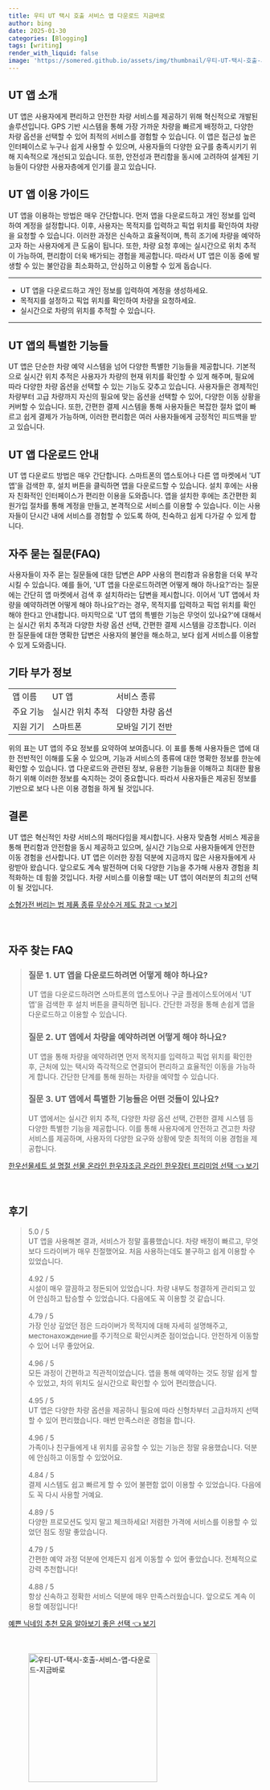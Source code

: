 ```yaml
---
title: 우티 UT 택시 호출 서비스 앱 다운로드 지금바로
author: bing
date: 2025-01-30
categories: [Blogging]
tags: [writing]
render_with_liquid: false
image: 'https://somered.github.io/assets/img/thumbnail/우티-UT-택시-호출-서비스-앱-다운로드-지금바로.webp'
---
```



<h2 id='UT_앱_소개'>UT 앱 소개</h2>

<p>UT 앱은 사용자에게 편리하고 안전한 차량 서비스를 제공하기 위해 혁신적으로 개발된 솔루션입니다. GPS 기반 시스템을 통해 가장 가까운 차량을 빠르게 배정하고, 다양한 차량 옵션을 선택할 수 있어 최적의 서비스를 경험할 수 있습니다. 이 앱은 접근성 높은 인터페이스로 누구나 쉽게 사용할 수 있으며, 사용자들의 다양한 요구를 충족시키기 위해 지속적으로 개선되고 있습니다. 또한, 안전성과 편리함을 동시에 고려하여 설계된 기능들이 다양한 사용자층에게 인기를 끌고 있습니다.</p>

<h2 id='이용_가이드'>UT 앱 이용 가이드</h2>

<p>UT 앱을 이용하는 방법은 매우 간단합니다. 먼저 앱을 다운로드하고 개인 정보를 입력하여 계정을 설정합니다. 이후, 사용자는 목적지를 입력하고 픽업 위치를 확인하여 차량을 요청할 수 있습니다. 이러한 과정은 신속하고 효율적이며, 특히 조기에 차량을 예약하고자 하는 사용자에게 큰 도움이 됩니다. 또한, 차량 요청 후에는 실시간으로 위치 추적이 가능하여, 편리함이 더욱 배가되는 경험을 제공합니다. 따라서 UT 앱은 이동 중에 발생할 수 있는 불안감을 최소화하고, 안심하고 이용할 수 있게 돕습니다.</p>

<hr />

<ul>
    <li>UT 앱을 다운로드하고 개인 정보를 입력하여 계정을 생성하세요.</li>
    <li>목적지를 설정하고 픽업 위치를 확인하여 차량을 요청하세요.</li>
    <li>실시간으로 차량의 위치를 추적할 수 있습니다.</li>
</ul>

<hr />

<h2 id='특별한_기능들'>UT 앱의 특별한 기능들</h2>

<p>UT 앱은 단순한 차량 예약 시스템을 넘어 다양한 특별한 기능들을 제공합니다. 기본적으로 실시간 위치 추적은 사용자가 차량의 현재 위치를 확인할 수 있게 해주며, 필요에 따라 다양한 차량 옵션을 선택할 수 있는 기능도 갖추고 있습니다. 사용자들은 경제적인 차량부터 고급 차량까지 자신의 필요에 맞는 옵션을 선택할 수 있어, 다양한 이동 상황을 커버할 수 있습니다. 또한, 간편한 결제 시스템을 통해 사용자들은 복잡한 절차 없이 빠르고 쉽게 결제가 가능하며, 이러한 편리함은 여러 사용자들에게 긍정적인 피드백을 받고 있습니다.</p>

<h2 id='다운로드_안내'>UT 앱 다운로드 안내</h2>

<p>UT 앱 다운로드 방법은 매우 간단합니다. 스마트폰의 앱스토어나 다른 앱 마켓에서 'UT 앱'을 검색한 후, 설치 버튼을 클릭하면 앱을 다운로드할 수 있습니다. 설치 후에는 사용자 친화적인 인터페이스가 편리한 이용을 도와줍니다. 앱을 설치한 후에는 초간편한 회원가입 절차를 통해 계정을 만들고, 본격적으로 서비스를 이용할 수 있습니다. 이는 사용자들이 단시간 내에 서비스를 경험할 수 있도록 하여, 친숙하고 쉽게 다가갈 수 있게 합니다.</p>

<h2 id='FAQ'>자주 묻는 질문(FAQ)</h2>

<p>사용자들이 자주 묻는 질문들에 대한 답변은 APP 사용의 편리함과 유용함을 더욱 부각시킬 수 있습니다. 예를 들어, 'UT 앱을 다운로드하려면 어떻게 해야 하나요?'라는 질문에는 간단히 앱 마켓에서 검색 후 설치하라는 답변을 제시합니다. 이어서 'UT 앱에서 차량을 예약하려면 어떻게 해야 하나요?'라는 경우, 목적지를 입력하고 픽업 위치를 확인해야 한다고 안내합니다. 마지막으로 'UT 앱의 특별한 기능은 무엇이 있나요?'에 대해서는 실시간 위치 추적과 다양한 차량 옵션 선택, 간편한 결제 시스템을 강조합니다. 이러한 질문들에 대한 명확한 답변은 사용자의 불안을 해소하고, 보다 쉽게 서비스를 이용할 수 있게 도와줍니다.</p>

<h2 id='기타_부가정보'>기타 부가 정보</h2>

<table>
    <tr>
        <td>앱 이름</td>
        <td>UT 앱</td>
        <td>서비스 종류</td>
    </tr>
    <tr>
        <td>주요 기능</td>
        <td>실시간 위치 추적</td>
        <td>다양한 차량 옵션</td>
    </tr>
    <tr>
        <td>지원 기기</td>
        <td>스마트폰</td>
        <td>모바일 기기 전반</td>
    </tr>
</table>

<p>위의 표는 UT 앱의 주요 정보를 요약하여 보여줍니다. 이 표를 통해 사용자들은 앱에 대한 전반적인 이해를 도울 수 있으며, 기능과 서비스의 종류에 대한 명확한 정보를 한눈에 확인할 수 있습니다. 앱 다운로드와 관련된 정보, 유용한 기능들을 이해하고 최대한 활용하기 위해 이러한 정보를 숙지하는 것이 중요합니다. 따라서 사용자들은 제공된 정보를 기반으로 보다 나은 이용 경험을 하게 될 것입니다.</p>

<h2 id='결론'>결론</h2>

<p>UT 앱은 혁신적인 차량 서비스의 패러다임을 제시합니다. 사용자 맞춤형 서비스 제공을 통해 편리함과 안전함을 동시 제공하고 있으며, 실시간 기능으로 사용자들에게 안전한 이동 경험을 선사합니다. UT 앱은 이러한 장점 덕분에 지금까지 많은 사용자들에게 사랑받아 왔습니다. 앞으로도 계속 발전하며 더욱 다양한 기능을 추가해 사용자 경험을 최적화하는 데 힘쓸 것입니다. 차량 서비스를 이용할 때는 UT 앱이 여러분의 최고의 선택이 될 것입니다.</p>


<p><a class="click-button" title="소형가전 버리는 법 제품 종류 무상수거 제도 참고" href="https://somered.github.io/posts/%EC%86%8C%ED%98%95%EA%B0%80%EC%A0%84-%EB%B2%84%EB%A6%AC%EB%8A%94-%EB%B2%95-%EC%A0%9C%ED%92%88-%EC%A2%85%EB%A5%98-%EB%AC%B4%EC%83%81%EC%88%98%EA%B1%B0-%EC%A0%9C%EB%8F%84-%EC%B0%B8%EA%B3%A0/" rel="dofollow">소형가전 버리는 법 제품 종류 무상수거 제도 참고 👈 보기</a></p><br>
<h2 id='자주_찾는_FAQ'>자주 찾는 FAQ</h2>
<div itemscope="" itemtype="https://schema.org/FAQPage"> 
<blockquote> 
<div itemscope="" itemprop="mainEntity" itemtype="https://schema.org/Question"> 
<h3 itemprop="name">질문 1. UT 앱을 다운로드하려면 어떻게 해야 하나요?</h3> 
<div itemscope="" itemprop="acceptedAnswer" itemtype="https://schema.org/Answer"> 
<span itemprop="text"> 
<p>UT 앱을 다운로드하려면 스마트폰의 앱스토어나 구글 플레이스토어에서 'UT 앱'을 검색한 후 설치 버튼을 클릭하면 됩니다. 간단한 과정을 통해 손쉽게 앱을 다운로드하고 이용할 수 있습니다.</p> 
</span> 
</div> 
</div> 

<div itemscope="" itemprop="mainEntity" itemtype="https://schema.org/Question"> 
<h3 itemprop="name">질문 2. UT 앱에서 차량을 예약하려면 어떻게 해야 하나요?</h3> 
<div itemscope="" itemprop="acceptedAnswer" itemtype="https://schema.org/Answer"> 
<span itemprop="text"> 
<p>UT 앱을 통해 차량을 예약하려면 먼저 목적지를 입력하고 픽업 위치를 확인한 후, 근처에 있는 택시와 즉각적으로 연결되어 편리하고 효율적인 이동을 가능하게 합니다. 간단한 단계를 통해 원하는 차량을 예약할 수 있습니다.</p> 
</span> 
</div> 
</div> 

<div itemscope="" itemprop="mainEntity" itemtype="https://schema.org/Question"> 
<h3 itemprop="name">질문 3. UT 앱에서 특별한 기능들은 어떤 것들이 있나요?</h3> 
<div itemscope="" itemprop="acceptedAnswer" itemtype="https://schema.org/Answer"> 
<span itemprop="text"> 
<p>UT 앱에서는 실시간 위치 추적, 다양한 차량 옵션 선택, 간편한 결제 시스템 등 다양한 특별한 기능을 제공합니다. 이를 통해 사용자에게 안전하고 견고한 차량 서비스를 제공하며, 사용자의 다양한 요구와 상황에 맞춘 최적의 이용 경험을 제공합니다.</p> 
</span> 
</div> 
</div> 
</blockquote> 
</div>
<p><a class="click-button" title="한우선물세트 설 명절 선물 온라인 한우자조금 온라인 한우장터 프리미엄 선택" href="https://somered.github.io/posts/%ED%95%9C%EC%9A%B0%EC%84%A0%EB%AC%BC%EC%84%B8%ED%8A%B8-%EC%84%A4-%EB%AA%85%EC%A0%88-%EC%84%A0%EB%AC%BC-%EC%98%A8%EB%9D%BC%EC%9D%B8-%ED%95%9C%EC%9A%B0%EC%9E%90%EC%A1%B0%EA%B8%88-%EC%98%A8%EB%9D%BC%EC%9D%B8-%ED%95%9C%EC%9A%B0%EC%9E%A5%ED%84%B0-%ED%94%84%EB%A6%AC%EB%AF%B8%EC%97%84-%EC%84%A0%ED%83%9D/" rel="dofollow">한우선물세트 설 명절 선물 온라인 한우자조금 온라인 한우장터 프리미엄 선택 👈 보기</a></p><br>
<h2 id='후기'>후기</h2>
<div itemscope itemtype="https://schema.org/Product">
  <blockquote>
  <div itemprop="review" itemscope itemtype="https://schema.org/Review">
      <div itemprop="reviewRating" itemscope itemtype="https://schema.org/Rating"> <span itemprop="ratingValue">5.0</span> / <span itemprop="bestRating">5</span> </div>
      <span itemprop="reviewBody">UT 앱을 사용해본 결과, 서비스가 정말 훌륭했습니다. 차량 배정이 빠르고, 무엇보다 드라이버가 매우 친절했어요. 처음 사용하는데도 불구하고 쉽게 이용할 수 있었습니다.</span>
  </div>
  <br>
  <div itemprop="review" itemscope itemtype="https://schema.org/Review">
      <div itemprop="reviewRating" itemscope itemtype="https://schema.org/Rating"> <span itemprop="ratingValue">4.92</span> / <span itemprop="bestRating">5</span> </div>
      <span itemprop="reviewBody">시설이 매우 깔끔하고 정돈되어 있었습니다. 차량 내부도 청결하게 관리되고 있어 안심하고 탑승할 수 있었습니다. 다음에도 꼭 이용할 것 같습니다.</span>
  </div>
  <br>
  <div itemprop="review" itemscope itemtype="https://schema.org/Review">
      <div itemprop="reviewRating" itemscope itemtype="https://schema.org/Rating"> <span itemprop="ratingValue">4.79</span> / <span itemprop="bestRating">5</span> </div>
      <span itemprop="reviewBody">가장 인상 깊었던 점은 드라이버가 목적지에 대해 자세히 설명해주고, местонахождение를 주기적으로 확인시켜준 점이었습니다. 안전하게 이동할 수 있어 너무 좋았어요.</span>
  </div>
  <br>
  <div itemprop="review" itemscope itemtype="https://schema.org/Review">
      <div itemprop="reviewRating" itemscope itemtype="https://schema.org/Rating"> <span itemprop="ratingValue">4.96</span> / <span itemprop="bestRating">5</span> </div>
      <span itemprop="reviewBody">모든 과정이 간편하고 직관적이었습니다. 앱을 통해 예약하는 것도 정말 쉽게 할 수 있었고, 차의 위치도 실시간으로 확인할 수 있어 편리했습니다.</span>
  </div>
  <br>
  <div itemprop="review" itemscope itemtype="https://schema.org/Review">
      <div itemprop="reviewRating" itemscope itemtype="https://schema.org/Rating"> <span itemprop="ratingValue">4.95</span> / <span itemprop="bestRating">5</span> </div>
      <span itemprop="reviewBody">UT 앱은 다양한 차량 옵션을 제공하니 필요에 따라 신형차부터 고급차까지 선택할 수 있어 편리했습니다. 매번 만족스러운 경험을 합니다.</span>
  </div>
  <br>
  <div itemprop="review" itemscope itemtype="https://schema.org/Review">
      <div itemprop="reviewRating" itemscope itemtype="https://schema.org/Rating"> <span itemprop="ratingValue">4.96</span> / <span itemprop="bestRating">5</span> </div>
      <span itemprop="reviewBody">가족이나 친구들에게 내 위치를 공유할 수 있는 기능은 정말 유용했습니다. 덕분에 안심하고 이동할 수 있었어요.</span>
  </div>
  <br>
  <div itemprop="review" itemscope itemtype="https://schema.org/Review">
      <div itemprop="reviewRating" itemscope itemtype="https://schema.org/Rating"> <span itemprop="ratingValue">4.84</span> / <span itemprop="bestRating">5</span> </div>
      <span itemprop="reviewBody">결제 시스템도 쉽고 빠르게 할 수 있어 불편함 없이 이용할 수 있었습니다. 다음에도 꼭 다시 사용할 거예요.</span>
  </div>
  <br>
  <div itemprop="review" itemscope itemtype="https://schema.org/Review">
      <div itemprop="reviewRating" itemscope itemtype="https://schema.org/Rating"> <span itemprop="ratingValue">4.89</span> / <span itemprop="bestRating">5</span> </div>
      <span itemprop="reviewBody">다양한 프로모션도 잊지 말고 체크하세요! 저렴한 가격에 서비스를 이용할 수 있었던 점도 정말 좋았습니다.</span>
  </div>
  <br>
  <div itemprop="review" itemscope itemtype="https://schema.org/Review">
      <div itemprop="reviewRating" itemscope itemtype="https://schema.org/Rating"> <span itemprop="ratingValue">4.79</span> / <span itemprop="bestRating">5</span> </div>
      <span itemprop="reviewBody">간편한 예약 과정 덕분에 언제든지 쉽게 이동할 수 있어 좋았습니다. 전체적으로 강력 추천합니다!</span>
  </div>
  <br>
  <div itemprop="review" itemscope itemtype="https://schema.org/Review">
      <div itemprop="reviewRating" itemscope itemtype="https://schema.org/Rating"> <span itemprop="ratingValue">4.88</span> / <span itemprop="bestRating">5</span> </div>
      <span itemprop="reviewBody">항상 신속하고 정확한 서비스 덕분에 매우 만족스러웠습니다. 앞으로도 계속 이용할 예정입니다!</span>
  </div>
  </blockquote>
</div>
<p><a class="click-button" title="예쁜 닉네임 추천 모음 알아보기 좋은 선택" href="https://somered.github.io/posts/%EC%98%88%EC%81%9C-%EB%8B%89%EB%84%A4%EC%9E%84-%EC%B6%94%EC%B2%9C-%EB%AA%A8%EC%9D%8C-%EC%95%8C%EC%95%84%EB%B3%B4%EA%B8%B0-%EC%A2%8B%EC%9D%80-%EC%84%A0%ED%83%9D/" rel="dofollow">예쁜 닉네임 추천 모음 알아보기 좋은 선택 👈 보기</a></p><br>
<figure class="image"><img src="https://somered.github.io/assets/img/thumbnail/우티-UT-택시-호출-서비스-앱-다운로드-지금바로.webp" alt="우티-UT-택시-호출-서비스-앱-다운로드-지금바로" width="256" height="256"></figure>